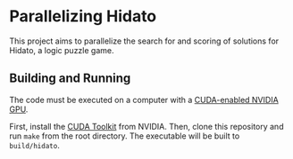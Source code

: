 # Parallelizing Hidato

This project aims to parallelize the search for and scoring of solutions for Hidato, a logic puzzle game.

## Building and Running

The code must be executed on a computer with a [CUDA-enabled NVIDIA GPU](https://developer.nvidia.com/cuda-gpus).

First, install the [CUDA Toolkit](https://developer.nvidia.com/cuda-toolkit) from NVIDIA. Then, clone this repository and run `make` from the root directory.
The executable will be built to `build/hidato`.
